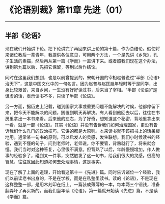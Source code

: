 # 《论语别裁》第11章 先进（01）

------

## 半部《论语》

现在我们开始讲下论。把下论讲完了再回来讲上论的第十篇，作为总结论。假使将来诸位教后一辈青年，我提供各位意见，可用两个方法，一个是先讲《乡党》，孔子生活的素描，然后再从第一篇《学而》一直讲下来。或者照我们现在这个办法，讲到第九篇以后，先把它保留，等到以后作结论。

同时在这里我们想到，也是以前曾提到的，宋朝开国的宰相赵普说过“半部《论语》治天下”，这是中国文化中的一句名言。因为赵普与赵匡胤年轻时等于是同学，出身比较艰苦，来自乡间，一生没有好好读过书，后来当了宰相。“半部《论语》”是谦虚的话，表示读书不多，只读了半部《论语》。

另一方面，据历史上记载，碰到国家大事或重要问题不能解决的时候，他都停留下来，把今天不能解决的问题，搁置到明天再解决。有人看到他回去以后，往往在书房里拿出一本书来看。后来他的左右，为了好奇，想知道这个秘密，背地里拿出来一看，就是一部《论语》。其实《论语》并没有告诉我们如何治理国家，更没有告诉我们什么孔门的政治技巧，它讲的都是大原则。本来读书就不该把书上的话呆板地用。通常某一句书的原则，可以启发人的灵感，发生联想。我们小时候读书的经验，遇到不懂的句子，问到老师时，老师说，你不要管，背熟就行了，将来就会懂。我们当时对这种答复，心里很不满意。但背熟了以后，年龄慢慢增加，作人做事的经验多了，碰到某一件事，突然触发了这一句书，给我们很大的灵感，很高的智慧，往往就因此知道如何去处理事情，这是事实。

现在了解了上面的道理，开始看这第十一《先进》篇。同时告诉诸位一个经验，我们以前读老书出身的，不是在学校，而是在私塾里读书。读的《论语》，不是现在这样整整一部，是用木刻印在纸上。一篇装成薄薄的一本，每本两三个铜钱，准备翻弄坏了再买新的。而我们当年读《论语》，第一篇就开始读《先进》篇，不是读《学而》篇。

